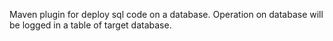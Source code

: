 Maven plugin for deploy sql code on a database. Operation on database will be logged in a table of target database.